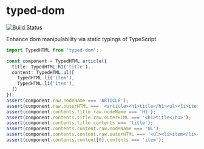 # typed-dom

[![Build Status](https://travis-ci.org/falsandtru/typed-dom.svg?branch=master)](https://travis-ci.org/falsandtru/typed-dom)

Enhance dom manipulability via static typings of TypeScript.

```ts
import TypedHTML from 'typed-dom';

const component = TypedHTML.article({
  title: TypedHTML.h1('title'),
  content: TypedHTML.ul([
    TypedHTML.li('item'),
    TypedHTML.li('item'),
  ])
});
assert(component.raw.nodeName === 'ARTICLE');
assert(component.raw.outerHTML === '<article><h1>title</h1><ul><li>item</li><li>item</li></ul></article>');
assert(component.contents.title.raw.nodeName === 'H1');
assert(component.contents.title.raw.outerHTML === '<h1>title</h1>');
assert(component.contents.title.contents === 'title');
assert(component.contents.content.raw.nodeName === 'UL');
assert(component.contents.content.raw.outerHTML === '<ul><li>item</li><li>item</li></ul>');
assert(component.contents.content[0].contents === 'item');
```
